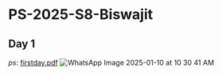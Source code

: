 # PS-2025-S8-Biswajit
## Day 1
*ps*: [firstday.pdf](https://www.dropbox.com/scl/fi/vpwb0qvgaxr6g17kae5om/PS-Day-1.pdf?rlkey=spzuaq1qmbvnl727y1y9kd41t&st=sjkp1z95&dl=0)
![WhatsApp Image 2025-01-10 at 10 30 41 AM](https://github.com/user-attachments/assets/56aadbff-39b0-4129-a3a0-d2a52873252d)


